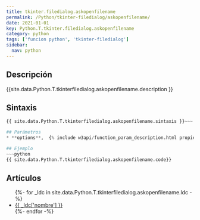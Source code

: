 ```yaml
---
title: tkinter.filedialog.askopenfilename
permalink: /Python/tkinter-filedialog/askopenfilename/
date: 2021-01-01
key: Python.T.tkinter.filedialog.askopenfilename
category: python
tags: ['funcion python', 'tkinter-filedialog']
sidebar: 
  nav: python
---
```


## Descripción
{{site.data.Python.T.tkinterfiledialog.askopenfilename.description }}

## Sintaxis
~~~python
{{ site.data.Python.T.tkinterfiledialog.askopenfilename.sintaxis }}~~~

## Parámetros
* **options**,  {% include w3api/function_param_description.html propiedad=site.data.Python.T.tkinter.filedialog.askopenfilename valor="options" %}

## Ejemplo
~~~python
{{ site.data.Python.T.tkinterfiledialog.askopenfilename.code}}
~~~

## Artículos
<ul>
{%- for _ldc in site.data.Python.T.tkinterfiledialog.askopenfilename.ldc -%}
   <li>
       <a href="{{_ldc['url'] }}">{{ _ldc['nombre'] }}</a>
   </li>
{%- endfor -%}
</ul>
